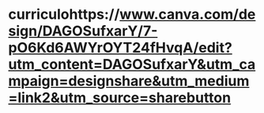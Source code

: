 # curriculohttps://www.canva.com/design/DAGOSufxarY/7-pO6Kd6AWYrOYT24fHvqA/edit?utm_content=DAGOSufxarY&utm_campaign=designshare&utm_medium=link2&utm_source=sharebutton
